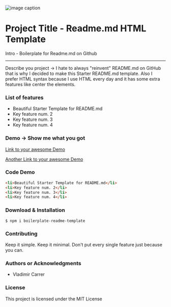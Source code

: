 ![image caption](image.png)

# Project Title - Readme.md HTML Template

Intro - Boilerplate for Readme.md on Github

---

Describe you project -> I hate to always "reinvent" README.md on GitHub that is why I decided to make this Starter README.md template. Also I prefer HTML syntax because I use HTML every day and it has some extra features like center the elements.

### List of features

- Beautiful Starter Template for README.md
- Key feature num. 2
- Key feature num. 3
- Key feature num. 4

### Demo -> Show me what you got

[Link to your awesome Demo](#)

[Another Link to your awesome Demo](#)

### Code Demo

```html We will use markdown for the Syntax Highlighting
<li>Beautiful Starter Template for README.md</li>
<li>Key feature num. 2</li>
<li>Key feature num. 3</li>
<li>Key feature num. 4</li>
```

### Download & Installation

```shell
$ npm i boilerplate-readme-template
```

### Contributing

Keep it simple. Keep it minimal. Don't put every single feature just because you can.

### Authors or Acknowledgments

- Vladimir Carrer

### License

This project is licensed under the MIT License
